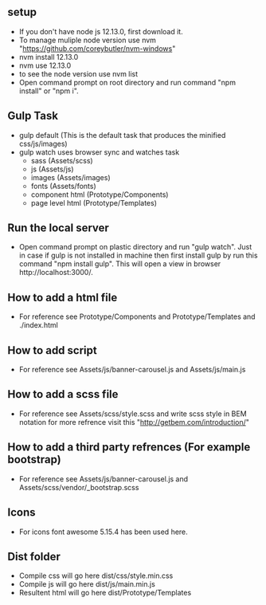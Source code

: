 ## setup ##
* If you don't have node js 12.13.0, first download it.
* To manage muliple node version use nvm "https://github.com/coreybutler/nvm-windows"
* nvm install 12.13.0
* nvm use 12.13.0
* to see the node version use nvm list 
* Open command prompt on root directory and run command "npm install" or "npm i".

## Gulp Task ##
* gulp default (This is the default task that produces the minified css/js/images)
* gulp watch uses browser sync and watches task
  - sass (Assets/scss)
  - js (Assets/js)
  - images (Assets/images)
  - fonts (Assets/fonts)
  - component html (Prototype/Components)
  - page level html (Prototype/Templates)

## Run the local server ##
* Open command prompt on plastic directory and run "gulp watch". Just in case if gulp is not installed in machine then first install gulp by run this command "npm install gulp". This will open a view in browser http://localhost:3000/.

## How to add a html file ##
* For reference see Prototype/Components and Prototype/Templates and ./index.html

## How to add script ##
*  For reference see Assets/js/banner-carousel.js and Assets/js/main.js 

## How to add a scss file ##
* For reference see Assets/scss/style.scss and write scss style in BEM notation for more refrence visit this "http://getbem.com/introduction/"

## How to add a third party refrences (For example bootstrap)
* For reference see Assets/js/banner-carousel.js and Assets/scss/vendor/_bootstrap.scss

## Icons
* For icons font awesome 5.15.4 has been used here.

## Dist folder ##
* Compile css will go here dist/css/style.min.css
* Compile js will go here dist/js/main.min.js
* Resultent html will go here dist/Prototype/Templates
 
